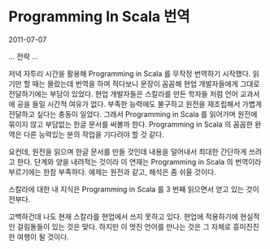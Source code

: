 # Programming In Scala 번역

2011-07-07

... 전략 ...

저녁 자투리 시간을 활용해 Programming in Scala 를 무작정 번역하기 시작했다.
읽기만 할 때는 몰랐는데 번역을 하며 적다보니 문장이 꼼꼼해 현업 개발자들에게 그대로 전달하기에는 부담이 있었다.
현업 개발자들은 스칼라를 만든 학자들 처럼 언어 교과서에 공을 들일 시간적 여유가 없다.
부족한 능력에도 불구하고 원전을 재조립해서 가볍게 전달하고 싶다는 충동이 일었다.
그래서 Programming in Scala 를 읽어가며 원전에 묶이지 않고 부담없는 한글 문서를 써볼까 한다.
Programming in Scala 의 꼼꼼한 완역은 다른 능력있는 분의 작업을 기다려야 할 것 같다.

요컨데, 원전을 읽으며 한글 문서를 만들 것인데 내용을 덜어내서 최대한 간단하게 쓰려고 한다.
단계와 양을 내려적는 것이라 이 연재는 Programming in Scala 의 번역이라 부르기에는 한참 부족하다.
예제는 원전과 같고, 해석은 좀 쉬울 것이다.

스칼라에 대한 내 지식은 Programming in Scala 를 3 번째 읽으면서 얻고 있는 것이 전부다.

고백하건데 나도 현재 스칼라를 현업에서 쓰지 못하고 있다.
현업에 적용하기에 현실적인 걸림돌들이 있는 것은 맞다.
하지만 이 멋진 언어를 만나는 것은 그 자체로 흥미진진한 여행이 될 것이다.
